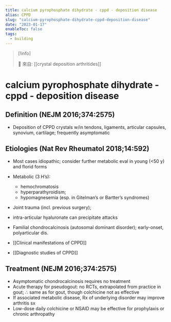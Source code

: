 ```yaml
---
title: calcium pyrophosphate dihydrate - cppd - deposition disease
alias: CPPD
slug: "calcium-pyrophosphate-dihydrate-cppd-deposition-disease"
date: "2023-01-17"
enableToc: false
tags:
  - building
---
```


> [!info]
>
> 🌱 來自: [[crystal deposition arthritides]]

# calcium pyrophosphate dihydrate - cppd - deposition disease

## Definition (NEJM 2016;374:2575)

- Deposition of CPPD crystals w/in tendons, ligaments, articular capsules, synovium, cartilage; frequently asymptomatic

## Etiologies (Nat Rev Rheumatol 2018;14:592)

- Most cases idiopathic; consider further metabolic eval in young (<50 y) and florid forms
- Metabolic (3 H’s):
  - hemochromatosis
  - hyperparathyroidism;
  - hypomagnesemia (esp. in Gitelman’s or Bartter’s syndromes)
- Joint trauma (incl. previous surgery);
- intra-articular hyaluronate can precipitate attacks
- Familial chondrocalcinosis (autosomal dominant disorder); early-onset, polyarticular dis.

- [[Clinical manifestations of CPPD]]
- [[Diagnostic studies of CPPD]]

## Treatment (NEJM 2016;374:2575)

- Asymptomatic chondrocalcinosis requires no treatment
- Acute therapy for pseudogout: no RCTs, extrapolated from practice in gout; ∴ same as for gout, though colchicine not as effective
- If associated metabolic disease, Rx of underlying disorder may improve arthritis sx
- Low-dose daily colchicine or NSAID may be effective for prophylaxis or chronic arthropathy
